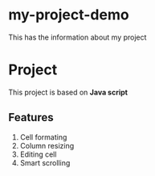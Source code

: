 # my-project-demo
This has the information about my project
# Project
This project is based on **Java script**

## Features
1. Cell formating
2. Column resizing
3. Editing cell
4. Smart scrolling
